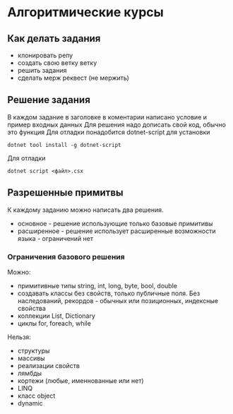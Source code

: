 # Алгоритмические курсы

## Как делать задания
- клонировать репу
- создать свою ветку ветку
- решить задания
- сделать мерж реквест (не мержить)

## Решение задания
В каждом задание в заголовке в коментарии написано условие и пример входных данных
Для решения надо дописать свой код, обычно это функция
Для отладки понадобится dotnet-script для установки

`dotnet tool install -g dotnet-script`

Для отладки 

`dotnet script <файл>.csx`


## Разрешенные примитвы
К каждому заданию можно написать два решения.
- основное - решение использующие только базовые примитивы
- расширенное - решение использует расширенные возможности языка - ограничений нет

### Ограничения базового решения
Можно:
- примитивные типы string, int, long, byte, bool, double
- создавать классы без свойств, только публичные поля. Без наследований, рекордов - обычных или позиционных, индексные свойства
- коллекции List, Dictionary
- циклы for, foreach, while

Нельзя:
- структуры
- массивы
- реализации свойств
- лямбды
- кортежи (любые, именнованные или нет)
- LINQ
- класс object
- dynamic